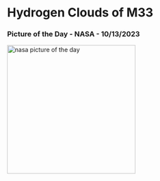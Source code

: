 # Hydrogen Clouds of M33 
### Picture of the Day - NASA - 10/13/2023
<img src="https://apod.nasa.gov/apod/image/2310/M33_Triangulum1024.jpg" alt="nasa picture of the day" width="300"/>